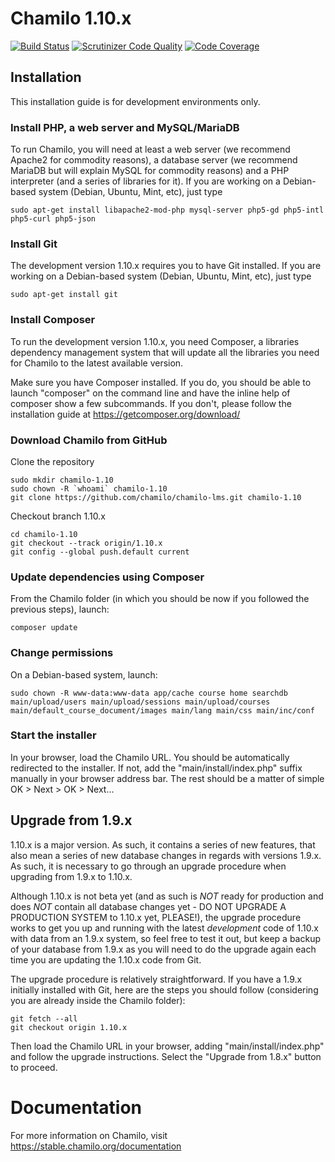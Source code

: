 # Chamilo 1.10.x

[![Build Status](https://travis-ci.org/chamilo/chamilo-lms.svg?branch=1.10.x)](https://travis-ci.org/chamilo/chamilo-lms)
[![Scrutinizer Code Quality](https://scrutinizer-ci.com/g/chamilo/chamilo-lms/badges/quality-score.png?b=1.10.x)](https://scrutinizer-ci.com/g/chamilo/chamilo-lms/?branch=1.10.x)
[![Code Coverage](https://scrutinizer-ci.com/g/chamilo/chamilo-lms/badges/coverage.png?b=1.10.x)](https://scrutinizer-ci.com/g/chamilo/chamilo-lms/?branch=1.10.x)

## Installation

This installation guide is for development environments only.

### Install PHP, a web server and MySQL/MariaDB

To run Chamilo, you will need at least a web server (we recommend Apache2 for commodity reasons), a database server (we recommend MariaDB but will explain MySQL for commodity reasons) and a PHP interpreter (and a series of libraries for it). If you are working on a Debian-based system (Debian, Ubuntu, Mint, etc), just
type
```
sudo apt-get install libapache2-mod-php mysql-server php5-gd php5-intl php5-curl php5-json
```

### Install Git

The development version 1.10.x requires you to have Git installed. If you are working on a Debian-based system (Debian, Ubuntu, Mint, etc), just type
```
sudo apt-get install git
```

### Install Composer

To run the development version 1.10.x, you need Composer, a libraries dependency management system that will update all the libraries you need for Chamilo to the latest available version.

Make sure you have Composer installed. If you do, you should be able to launch "composer" on the command line and have the inline help of composer show a few subcommands. If you don't, please follow the installation guide at https://getcomposer.org/download/

### Download Chamilo from GitHub

Clone the repository

```
sudo mkdir chamilo-1.10
sudo chown -R `whoami` chamilo-1.10
git clone https://github.com/chamilo/chamilo-lms.git chamilo-1.10
```

Checkout branch 1.10.x

```
cd chamilo-1.10
git checkout --track origin/1.10.x
git config --global push.default current
```

### Update dependencies using Composer

From the Chamilo folder (in which you should be now if you followed the previous steps), launch:

```
composer update
```

### Change permissions

On a Debian-based system, launch:
```
sudo chown -R www-data:www-data app/cache course home searchdb main/upload/users main/upload/sessions main/upload/courses main/default_course_document/images main/lang main/css main/inc/conf
```

### Start the installer

In your browser, load the Chamilo URL. You should be automatically redirected to the installer. If not, add the "main/install/index.php" suffix manually in your browser address bar. The rest should be a matter of simple OK > Next > OK > Next...

## Upgrade from 1.9.x

1.10.x is a major version. As such, it contains a series of new features, that also mean a series of new database changes in regards with versions 1.9.x. As such, it is necessary to go through an upgrade procedure when upgrading from 1.9.x to 1.10.x.

Although 1.10.x is not beta yet (and as such is *NOT* ready for production and does *NOT* contain all database changes yet - DO NOT UPGRADE A PRODUCTION SYSTEM to 1.10.x yet, PLEASE!), the upgrade procedure works to get you up and running with the latest *development* code of 1.10.x with data from an 1.9.x system, so feel free to test it out, but keep a backup of your database from 1.9.x as you will need to do the upgrade again each time you are updating the 1.10.x code from Git.

The upgrade procedure is relatively straightforward. If you have a 1.9.x initially installed with Git, here are the steps you should follow (considering you are already inside the Chamilo folder):
```
git fetch --all
git checkout origin 1.10.x
```
Then load the Chamilo URL in your browser, adding "main/install/index.php" and follow the upgrade instructions. Select the "Upgrade from 1.8.x" button to proceed.

# Documentation
For more information on Chamilo, visit https://stable.chamilo.org/documentation

